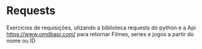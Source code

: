 # Requests
Exercicios de requisições, utizando a biblioteca requests do python e a Api https://www.omdbapi.com/ para retornar Filmes, series e jogos
a partir do nome ou ID
